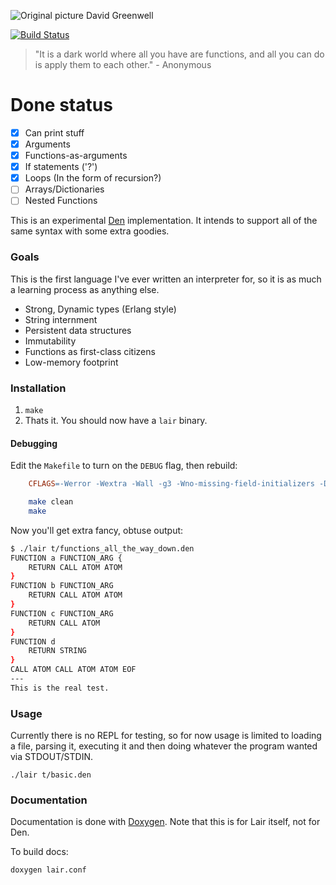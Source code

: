 ![Original picture David Greenwell](./lair.jpg?raw=true)

[![Build Status](https://drone.io/github.com/qpfiffer/lair/status.png)](https://drone.io/github.com/qpfiffer/lair/latest)

> "It is a dark world where all you have are functions, and all you can do is
> apply them to each other." - Anonymous

# Done status

- [x] Can print stuff
- [x] Arguments
- [x] Functions-as-arguments
- [x] If statements ('?')
- [x] Loops (In the form of recursion?)
- [ ] Arrays/Dictionaries
- [ ] Nested Functions

This is an experimental [Den](https://github.com/MuteLang/DenLang) implementation. It
intends to support all of the same syntax with some extra goodies.

### Goals

This is the first language I've ever written an interpreter for, so it is as
much a learning process as anything else.

* Strong, Dynamic types (Erlang style)
* String internment
* Persistent data structures
* Immutability
* Functions as first-class citizens
* Low-memory footprint

### Installation

1. `make`
2. Thats it. You should now have a `lair` binary.

#### Debugging

Edit the `Makefile` to turn on the `DEBUG` flag, then rebuild:

```Makefile
    CFLAGS=-Werror -Wextra -Wall -g3 -Wno-missing-field-initializers -DDEBUG
```

```Bash
    make clean
    make
```

Now you'll get extra fancy, obtuse output:

```Bash
$ ./lair t/functions_all_the_way_down.den 
FUNCTION a FUNCTION_ARG {
    RETURN CALL ATOM ATOM 
}
FUNCTION b FUNCTION_ARG 
    RETURN CALL ATOM ATOM 
}
FUNCTION c FUNCTION_ARG 
    RETURN CALL ATOM 
}
FUNCTION d 
    RETURN STRING 
}
CALL ATOM CALL ATOM ATOM EOF 
---
This is the real test.
```

### Usage

Currently there is no REPL for testing, so for now usage is limited to loading
a file, parsing it, executing it and then doing whatever the program wanted via
STDOUT/STDIN.

    ./lair t/basic.den

### Documentation

Documentation is done with [Doxygen](http://www.stack.nl/~dimitri/doxygen/).
Note that this is for Lair itself, not for Den.

To build docs:

    doxygen lair.conf
